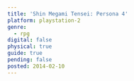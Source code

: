 ```yaml
---
title: 'Shin Megami Tensei: Persona 4'
platform: playstation-2
genre:
  - rpg
digital: false
physical: true
guide: true
pending: false
posted: 2014-02-10
---
```

